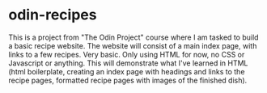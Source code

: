 # odin-recipes
  This is a project from "The Odin Project" course
where I am tasked to build a basic recipe website.
The website will consist of a main index page, with
links to a few recipes. Very basic. Only using HTML
for now, no CSS or Javascript or anything. This
will demonstrate what I've learned in HTML (html 
boilerplate, creating an index page with headings
and links to the recipe pages, formatted recipe
pages with images of the finished dish).